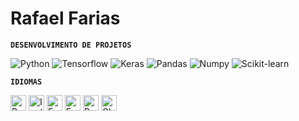 # Rafael Farias

<!-- Breve bio opcional 
[Seu cargo] | [Tecnologias favoritas] | [Cidade/País]
-->
**`DESENVOLVIMENTO DE PROJETOS`**

![Python](https://img.shields.io/badge/Python-3776AB?style=for-the-badge&logo=python&logoColor=white)
![Tensorflow](https://img.shields.io/badge/TensorFlow-FF6F00?style=for-the-badge&logo=tensorflow&logoColor=white)
![Keras](https://img.shields.io/badge/Keras-D00000?style=for-the-badge&logo=keras&logoColor=white)
![Pandas](https://img.shields.io/badge/Pandas-150458?style=for-the-badge&logo=pandas&logoColor=white)
![Numpy](https://img.shields.io/badge/Numpy-013243?style=for-the-badge&logo=numpy&logoColor=white)
![Scikit-learn](https://img.shields.io/badge/Scikit--learn-F7931E?style=for-the-badge&logo=scikit-learn&logoColor=white)


**`IDIOMAS`**

<p align="left" style="margin-top:10px;">
  <img src="https://hatscripts.github.io/circle-flags/flags/br.svg" width="25" alt="Português" />
  <img src="https://hatscripts.github.io/circle-flags/flags/gb.svg" width="25" alt="Inglês" />
  <img src="https://hatscripts.github.io/circle-flags/flags/es.svg" width="25" alt="Espanhol" />
  <img src="https://hatscripts.github.io/circle-flags/flags/fr.svg" width="25" alt="Francês" />
  <img src="https://hatscripts.github.io/circle-flags/flags/ru.svg" width="25" alt="Russo" />
  <img src="https://hatscripts.github.io/circle-flags/flags/cn.svg" width="25" alt="Chinês" />
</p>
